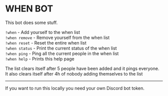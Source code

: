 # WHEN BOT

This bot does some stuff.

`!when` - Add yourself to the when list  
`!when remove` - Remove yourself from the when list  
`!when reset` - Reset the entire when list  
`!when status` - Print the current status of the when list  
`!when ping` - Ping all the current people in the when list  
`!when help` - Prints this help page  

The list clears itself after 5 people have been added and it pings everyone.
It also clears itself after 4h of nobody adding themselves to the list

------

If you want to run this locally you need your own Discord bot token.
